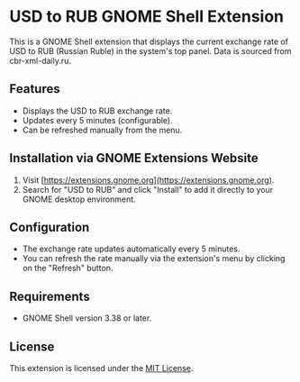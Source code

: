 # USD to RUB GNOME Shell Extension

This is a GNOME Shell extension that displays the current exchange rate of USD to RUB (Russian Ruble) in the system's top panel. Data is sourced from cbr-xml-daily.ru.

## Features
- Displays the USD to RUB exchange rate.
- Updates every 5 minutes (configurable).
- Can be refreshed manually from the menu.
  
## Installation via GNOME Extensions Website
1. Visit [https://extensions.gnome.org](https://extensions.gnome.org).
2. Search for "USD to RUB" and click "Install" to add it directly to your GNOME desktop environment.

## Configuration
- The exchange rate updates automatically every 5 minutes.
- You can refresh the rate manually via the extension's menu by clicking on the "Refresh" button.

## Requirements
- GNOME Shell version 3.38 or later.

## License
This extension is licensed under the [MIT License](LICENSE).
